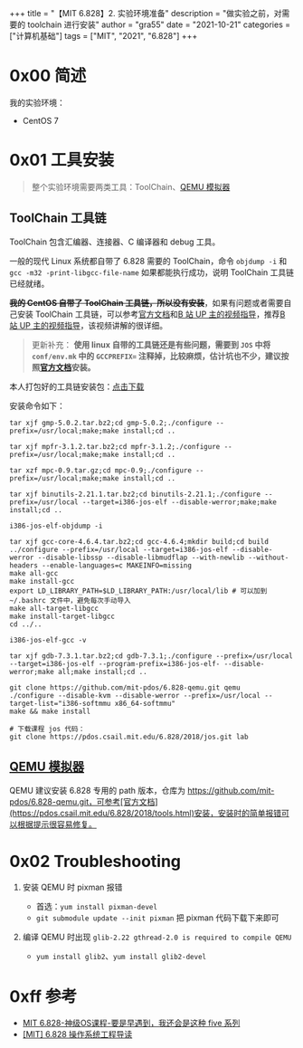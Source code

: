 +++
title = "【MIT 6.828】2. 实验环境准备"
description = "做实验之前，对需要的 toolchain 进行安装"
author = "gra55"
date = "2021-10-21"
categories = ["计算机基础"]
tags = ["MIT", "2021", "6.828"]
+++

# 0x00 简述
我的实验环境：
+ CentOS 7

# 0x01 工具安装
> 整个实验环境需要两类工具：ToolChain、[QEMU 模拟器](https://www.qemu.org/)

## ToolChain 工具链
ToolChain 包含汇编器、连接器、C 编译器和 debug 工具。

一般的现代 Linux 系统都自带了 6.828 需要的 ToolChain，命令 `objdump -i` 和 `gcc -m32 -print-libgcc-file-name` 如果都能执行成功，说明 ToolChain 工具链已经就绪。

**~~我的 CentOS 自带了 ToolChain 工具链，所以没有安装~~**，如果有问题或者需要自己安装 ToolChain 工具链，可以参考[官方文档](https://pdos.csail.mit.edu/6.828/2018/tools.html)和[B 站 UP 主的视频指导](https://www.bilibili.com/video/BV1NA411j7rX?spm_id_from=333.999.0.0)，推荐[B 站 UP 主的视频指导](https://www.bilibili.com/video/BV1NA411j7rX?spm_id_from=333.999.0.0)，该视频讲解的很详细。

> 更新补充：
**使用 linux 自带的工具链还是有些问题，需要到 `JOS` 中将 `conf/env.mk` 中的 `GCCPREFIX=` 注释掉，比较麻烦，估计坑也不少，建议按照[官方文档](https://pdos.csail.mit.edu/6.828/2018/tools.html)安装。**

本人打包好的工具链安装包：<a href="../../../../file/toolchain.tar.gz" target="_blank">点击下载</a>

安装命令如下：
```shell
tar xjf gmp-5.0.2.tar.bz2;cd gmp-5.0.2;./configure --prefix=/usr/local;make;make install;cd ..

tar xjf mpfr-3.1.2.tar.bz2;cd mpfr-3.1.2;./configure --prefix=/usr/local;make;make install;cd ..

tar xzf mpc-0.9.tar.gz;cd mpc-0.9;./configure --prefix=/usr/local;make;make install;cd ..

tar xjf binutils-2.21.1.tar.bz2;cd binutils-2.21.1;./configure --prefix=/usr/local --target=i386-jos-elf --disable-werror;make;make install;cd ..

i386-jos-elf-objdump -i

tar xjf gcc-core-4.6.4.tar.bz2;cd gcc-4.6.4;mkdir build;cd build
../configure --prefix=/usr/local --target=i386-jos-elf --disable-werror --disable-libssp --disable-libmudflap --with-newlib --without-headers --enable-languages=c MAKEINFO=missing
make all-gcc
make install-gcc
export LD_LIBRARY_PATH=$LD_LIBRARY_PATH:/usr/local/lib # 可以加到 ~/.bashrc 文件中，避免每次手动导入
make all-target-libgcc
make install-target-libgcc
cd ../..

i386-jos-elf-gcc -v

tar xjf gdb-7.3.1.tar.bz2;cd gdb-7.3.1;./configure --prefix=/usr/local --target=i386-jos-elf --program-prefix=i386-jos-elf- --disable-werror;make all;make install;cd ..

git clone https://github.com/mit-pdos/6.828-qemu.git qemu
./configure --disable-kvm --disable-werror --prefix=/usr/local --target-list="i386-softmmu x86_64-softmmu"
make && make install

# 下载课程 jos 代码：
git clone https://pdos.csail.mit.edu/6.828/2018/jos.git lab
```

## [QEMU 模拟器](https://www.qemu.org/)
QEMU 建议安装 6.828 专用的 path 版本，仓库为 https://github.com/mit-pdos/6.828-qemu.git，可参考[官方文档](https://pdos.csail.mit.edu/6.828/2018/tools.html)安装，安装时的简单报错可以根据提示很容易修复。

# 0x02 Troubleshooting
1. 安装 QEMU 时 pixman 报错
    + 首选：`yum install pixman-devel`
    + `git submodule update --init pixman` 把 pixman 代码下载下来即可

2. 编译 QEMU 时出现 `glib-2.22 gthread-2.0 is required to compile QEMU`
    + `yum install glib2`、`yum install glib2-devel`

# 0xff 参考
+ [MIT 6.828-神级OS课程-要是早遇到，我还会是这种 five 系列](https://zhuanlan.zhihu.com/p/74028717)
+ [[MIT] 6.828 操作系统工程导读](https://zhuanlan.zhihu.com/p/368954250)